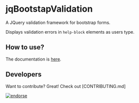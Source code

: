 jqBootstapValidation
====================

A JQuery validation framework for bootstrap forms. 

Displays validation errors in `help-block` elements as users type.


How to use?
-----------
The documentation is [here](http://samuelbetio.github.com/jqBootstrapValidation).

Developers
------------------
Want to contribute? Great! Check out [CONTRIBUTING.md]




[![endorse](http://api.coderwall.com/reactiveraven/endorsecount.png)](http://coderwall.com/reactiveraven)
